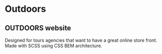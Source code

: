 # Outdoors

## OUTDOORS website

Designed for tours agencies that want to have a great online store front. Made with SCSS using CSS BEM architecture.



